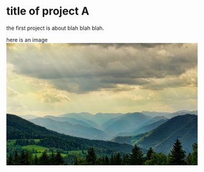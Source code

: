 # title of project A

the first project is about blah blah blah.

here is an image
![](/assets/images/bg.jpg)
